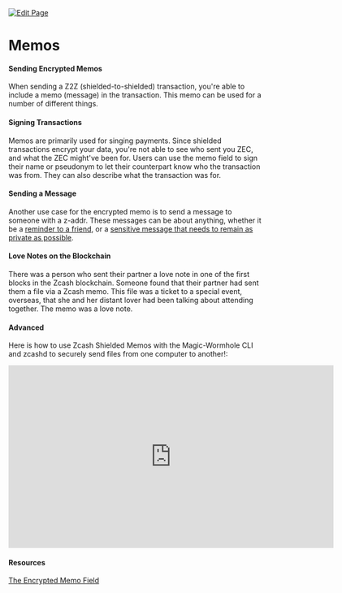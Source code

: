 <a href="https://github.com/zechub/zechub/edit/main/site/Using_Zcash/Memos.md" target="_blank">
  <img src="https://img.shields.io/badge/Edit-blue" alt="Edit Page"/>
</a>

# Memos

#### Sending Encrypted Memos

When sending a Z2Z (shielded-to-shielded) transaction, you're able to include a memo (message) in the transaction. This memo can be used for a number of different things.

#### Signing Transactions

Memos are primarily used for singing payments. Since shielded transactions encrypt your data, you're not able to see who sent you ZEC, and what the ZEC might've been for. Users can use the memo field to sign their name or pseudonym to let their counterpart know who the transaction was from. They can also describe what the transaction was for.

#### Sending a Message

Another use case for the encrypted memo is to send a message to someone with a z-addr. These messages can be about anything, whether it be a [reminder to a friend](https://twitter.com/iansagstette/status/1542142468505870336), or a [sensitive message that needs to remain as private as possible](https://twitter.com/InsideZcash/status/1545800146352578560).

#### Love Notes on the Blockchain

There was a person who sent their partner a love note in one of the first blocks in the Zcash blockchain. Someone found that their partner had sent them a file via a Zcash memo. This file was a ticket to a special event, overseas, that she and her distant lover had been talking about attending together. The memo was a love note.

#### Advanced

Here is how to use Zcash Shielded Memos with the Magic-Wormhole CLI and zcashd to securely send files from one computer to another!: 

<iframe width="640" height="360" src="https://www.youtube.com/embed/8iqPCza9o6A" frameborder="0" allow="accelerometer; autoplay; encrypted-media; gyroscope; picture-in-picture" allowfullscreen></iframe>

#### Resources

[The Encrypted Memo Field](https://electriccoin.co/blog/encrypted-memo-field/)


